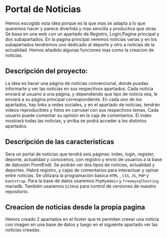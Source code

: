 # Portal de Noticias

Hemos escogido esta idea porque es la que mas se adapta a lo que queremos hacer y parece divertida y mas sencilla y productiva que otras.
Se basa en una web con un apartado de Registro, Login,Pagina principal y dos subapartados.
En la pagina principal veremos noticias varias y en los subapartados tendremos uno dedicado al deporte y otro a noticias de la actualidad.
Hemos añadido algunas funciones mas como la creacion de noticias.

## Descripción del proyecto:

La idea es hacer una página de noticias convencional, donde puedas informarte y ver las noticias en sus respectivos apartados. Cada noticia enviará al usuario a una página, y dependiendo que tipo de noticia sea, le enviará a su página principal correspondiente. En cada uno de los apartados, hay links a redes sociales, y en el apartado de noticias, tendrán videos reproducibles y fotos en carrusel con sus respectivos temas. Cada usuario puede comentar su opinión en la caja de comentarios. El index mostrará todas las noticias, y arriba se podrá acceder a los distintos apartados.

## Descripción de las características

Sera un portal de noticias que tendrá seis páginas: index, login, register, deporte, actualidad y conocenos, con registro y envío de usuarios a la base de datos(en FrontEnd). Se podrán ver dos tipos de noticias, actualidad y deportes. Habrá registro, y cajas de comentarios para interactuar y opinar entre noticias. Se utilizara la programación básica `HTML` , `CSS`, `JS`, `PHP` y `bootstrap`. Para la base de datos usaremos `PhpMyAdmin` y `freemysqlhosting` mariadb. También usaremos `GitHub` para control de versiones de nuestro repositorio.

## Creacion de noticias desde la propia pagina

Hemos creado 2 apartados en el footer que te permiten creear una noticia con imagen en una base de datos y luego en el siguiente apartado ver las noticias creadas.
